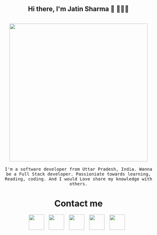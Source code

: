 


<h2 align='center'> Hi there, I'm Jatin Sharma 👋 🧑🏻‍💻 </h2>

<p align="center">
  <br><img src="https://github.com/punitkmryh/punitkmryh/blob/master/Developer.gif" width="450px"><br><br>
  <samp> I'm a software developer from Uttar Pradesh, India. Wanna be a Full Stack developer. Passioniate towards learning, Reading, coding. And I would Love share my knowledge with others.
  </samp>
  <br>
  
</p>



<h1 align="center">Contact me</h1>

<p align="center">
   <a href="https://www.twitter.com/empireofemperor/"><img src="https://i.imgur.com/zGS0sLQ.png" width="50" height="50"/></a>&nbsp;&nbsp;&nbsp;
   <a href="https://www.instagram.com/_empireofemperor/"><img src="https://img.pngio.com/circle-colored-gradient-instagram-media-social-social-media-icon-instagram-circle-logo-png-512_512.png" width="50" height="50"/></a>&nbsp;&nbsp;&nbsp;
   <a href="https://www.linkedin.com/in/jatin-sharma-8835641b2/"><img src="https://cdn4.iconfinder.com/data/icons/iconsimple-logotypes/512/linkedin-512.png" width="50" height="50"/></a>&nbsp;&nbsp;&nbsp;
  <a href="https://www.facebook.com/empireofemperor/"><img src="https://i.imgur.com/IBjq8wx.png" width="50" height="50"/></a>&nbsp;&nbsp;&nbsp;
  <a href="mailto:jatinsharma8669@gmail.com?subject="><img src="https://www.iconninja.com/files/591/557/131/circle-mailru-address-book-mail-ru-email-contact-contacts-icon.svg" width="50" height="50" /></a>&nbsp;&nbsp;&nbsp;


</p>





